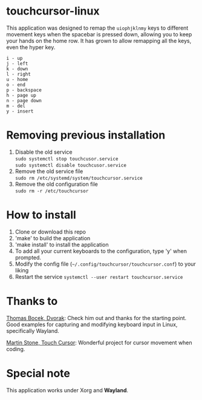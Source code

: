 # touchcursor-linux
This application was designed to remap the `uiophjklnmy` keys to different movement keys when the spacebar is pressed down, allowing you to keep your hands on the home row. It has grown to allow remapping all the keys, even the hyper key.

```
i - up
j - left
k - down
l - right
u - home
o - end
p - backspace
h - page up
n - page down
m - del
y - insert
```

# Removing previous installation
1. Disable the old service  
`sudo systemctl stop touchcusor.service`  
`sudo systemctl disable touchcusor.service`
2. Remove the old service file  
`sudo rm /etc/systemd/system/touchcursor.service`
3. Remove the old configuration file  
`sudo rm -r /etc/touchcursor`

# How to install
1. Clone or download this repo
2. 'make' to build the application
3. 'make install' to install the application
4. To add all your current keyboards to the configuration, type 'y' when prompted.
5. Modify the config file (`~/.config/touchcursor/touchcursor.conf`) to your liking
6. Restart the service `systemctl --user restart touchcursor.service`

# Thanks to
[Thomas Bocek, Dvorak](https://github.com/tbocek/dvorak): Check him out and thanks for the starting point. Good examples for capturing and modifying keyboard input in Linux, specifically Wayland.  
  
[Martin Stone, Touch Cursor](https://github.com/martin-stone/touchcursor): Wonderful project for cursor movement when coding.

# Special note
This application works under Xorg and **Wayland**.
